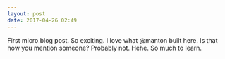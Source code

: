 ```yaml
---
layout: post
date: 2017-04-26 02:49
---
```

First micro.blog post. So exciting. I love what @manton built here. Is that how you mention someone? Probably not. Hehe. So much to learn. 
